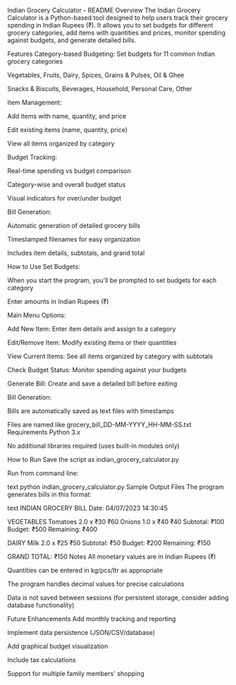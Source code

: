 Indian Grocery Calculator - README
Overview
The Indian Grocery Calculator is a Python-based tool designed to help users track their grocery spending in Indian Rupees (₹). It allows you to set budgets for different grocery categories, add items with quantities and prices, monitor spending against budgets, and generate detailed bills.

Features
Category-based Budgeting: Set budgets for 11 common Indian grocery categories

Vegetables, Fruits, Dairy, Spices, Grains & Pulses, Oil & Ghee

Snacks & Biscuits, Beverages, Household, Personal Care, Other

Item Management:

Add items with name, quantity, and price

Edit existing items (name, quantity, price)

View all items organized by category

Budget Tracking:

Real-time spending vs budget comparison

Category-wise and overall budget status

Visual indicators for over/under budget

Bill Generation:

Automatic generation of detailed grocery bills

Timestamped filenames for easy organization

Includes item details, subtotals, and grand total

How to Use
Set Budgets:

When you start the program, you'll be prompted to set budgets for each category

Enter amounts in Indian Rupees (₹)

Main Menu Options:

Add New Item: Enter item details and assign to a category

Edit/Remove Item: Modify existing items or their quantities

View Current Items: See all items organized by category with subtotals

Check Budget Status: Monitor spending against your budgets

Generate Bill: Create and save a detailed bill before exiting

Bill Generation:

Bills are automatically saved as text files with timestamps

Files are named like grocery_bill_DD-MM-YYYY_HH-MM-SS.txt
Requirements
Python 3.x

No additional libraries required (uses built-in modules only)

How to Run
Save the script as indian_grocery_calculator.py

Run from command line:

text
python indian_grocery_calculator.py
Sample Output Files
The program generates bills in this format:

text
INDIAN GROCERY BILL
Date: 04/07/2023 14:30:45

VEGETABLES
  Tomatoes 2.0 x ₹30 ₹60
  Onions 1.0 x ₹40 ₹40
  Subtotal: ₹100
  Budget: ₹500 Remaining: ₹400

DAIRY
  Milk 2.0 x ₹25 ₹50
  Subtotal: ₹50
  Budget: ₹200 Remaining: ₹150

GRAND TOTAL: ₹150
Notes
All monetary values are in Indian Rupees (₹)

Quantities can be entered in kg/pcs/ltr as appropriate

The program handles decimal values for precise calculations

Data is not saved between sessions (for persistent storage, consider adding database functionality)

Future Enhancements
Add monthly tracking and reporting

Implement data persistence (JSON/CSV/database)

Add graphical budget visualization

Include tax calculations

Support for multiple family members' shopping
